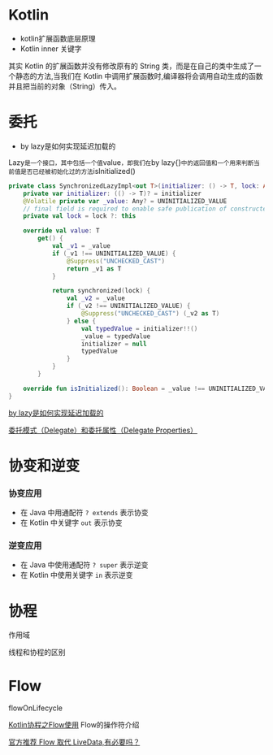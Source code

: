 # Kotlin

- kotlin扩展函数底层原理
- Kotlin inner 关键字

其实 Kotlin 的扩展函数并没有修改原有的 String 类，而是在自己的类中生成了一个静态的方法,当我们在 Kotlin 中调用扩展函数时,编译器将会调用自动生成的函数并且把当前的对象（String）传入。

# 委托

- by lazy是如何实现延迟加载的

Lazy`是一个接口，其中包括一个值`value`，即我们在`by lazy{}`中的返回值和一个用来判断当前值是否已经被初始化过的方法`isInitialized()

```kotlin
private class SynchronizedLazyImpl<out T>(initializer: () -> T, lock: Any? = null) : Lazy<T>, Serializable {
    private var initializer: (() -> T)? = initializer
    @Volatile private var _value: Any? = UNINITIALIZED_VALUE
    // final field is required to enable safe publication of constructed instance
    private val lock = lock ?: this

    override val value: T
        get() {
            val _v1 = _value
            if (_v1 !== UNINITIALIZED_VALUE) {
                @Suppress("UNCHECKED_CAST")
                return _v1 as T
            }

            return synchronized(lock) {
                val _v2 = _value
                if (_v2 !== UNINITIALIZED_VALUE) {
                    @Suppress("UNCHECKED_CAST") (_v2 as T)
                } else {
                    val typedValue = initializer!!()
                    _value = typedValue
                    initializer = null
                    typedValue
                }
            }
        }

    override fun isInitialized(): Boolean = _value !== UNINITIALIZED_VALUE
}
```



[by lazy是如何实现延迟加载的](https://www.jianshu.com/p/68962ad7986f)

[委托模式（Delegate）和委托属性（Delegate Properties）](https://www.jianshu.com/p/f54ff17425b2)

# 协变和逆变



### 协变应用

- 在 Java 中用通配符 `? extends` 表示协变
- 在 Kotlin 中关键字 `out` 表示协变

### 逆变应用

- 在 Java 中使用通配符 `? super` 表示逆变
- 在 Kotlin 中使用关键字 `in` 表示逆变

# 协程

作用域

线程和协程的区别

# Flow

flowOnLifecycle

[Kotlin协程之Flow使用](https://juejin.cn/post/7034381227025465375#heading-1) Flow的操作符介绍

[官方推荐 Flow 取代 LiveData,有必要吗？](https://juejin.cn/post/6986265488275800072)



